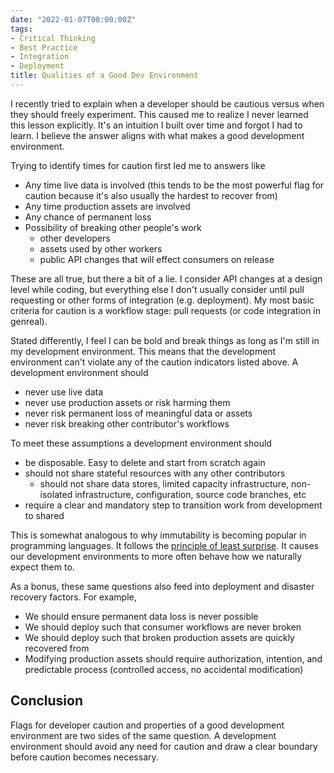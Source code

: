 ```yaml
---
date: "2022-01-07T00:00:00Z"
tags:
- Critical Thinking
- Best Practice
- Integration
- Deployment
title: Qualities of a Good Dev Environment
---
```


I recently tried to explain when a developer should be cautious versus when they should freely experiment. This caused me to realize I never learned this lesson explicitly. It's an intuition I built over time and forgot I had to learn. I believe the answer aligns with what makes a good development environment.

Trying to identify times for caution first led me to answers like
- Any time live data is involved (this tends to be the most powerful flag for caution because it's also usually the hardest to recover from)
- Any time production assets are involved
- Any chance of permanent loss
- Possibility of breaking other people's work 
  - other developers
  - assets used by other workers
  - public API changes that will effect consumers on release


These are all true, but there a bit of a lie. I consider API changes at a design level while coding, but everything else I don't usually consider until pull requesting or other forms of integration (e.g. deployment). My most basic criteria for caution is a workflow stage: pull requests (or code integration in genreal). 

Stated differently, I feel I can be bold and break things as long as I'm still in my development environment. This means that the development environment can't violate any of the caution indicators listed above. A development environment should 
- never use live data
- never use production assets or risk harming them
- never risk permanent loss of meaningful data or assets
- never risk breaking other contributor's workflows


To meet these assumptions a development environment should
- be disposable. Easy to delete and start from scratch again
- should not share stateful resources with any other contributors
  - should not share data stores, limited capacity infrastructure, non-isolated infrastructure, configuration, source code branches, etc
- require a clear and mandatory step to transition work from development to shared

This is somewhat analogous to why immutability is becoming popular in programming languages. It follows the [principle of least surprise](https://en.wikipedia.org/wiki/Principle_of_least_astonishment). It causes our development environments to more often behave how we naturally expect them to.

As a bonus, these same questions also feed into deployment and disaster recovery factors. For example,
- We should ensure permanent data loss is never possible
- We should deploy such that consumer workflows are never broken
- We should deploy such that broken production assets are quickly recovered from
- Modifying production assets should require authorization, intention, and predictable process (controlled access, no accidental modification)

## Conclusion

Flags for developer caution and properties of a good development environment are two sides of the same question. A development environment should avoid any need for caution and draw a clear boundary before caution becomes necessary.

